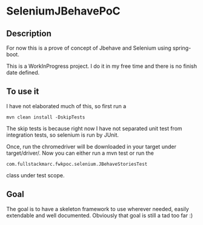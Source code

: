 # SeleniumJBehavePoC #

## Description ##

For now this is a prove of concept of Jbehave and Selenium using spring-boot.

This is a WorkInProgress project. I do it in my free time and there is no finish date defined.

## To use it ##
I have not elaborated much of this, so first run a 
```
mvn clean install -DskipTests
```
The skip tests is because right now I have not separated unit test from integration tests, so selenium is run by JUnit.

Once, run the chromedriver will be downloaded in your target under target/driver/. Now you can either run a mvn test or run the 
```
com.fullstackmarc.fwkpoc.selenium.JBehaveStoriesTest
```
class under test scope.
## Goal ##

The goal is to have a skeleton framework to use wherever needed, easily extendable and well documented. Obviously that goal is still a tad too far :)
